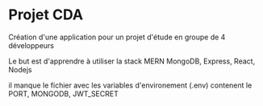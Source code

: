 # Projet CDA

Création d'une application pour un projet d'étude en groupe de 4 développeurs

Le but est d'apprendre à utiliser la stack MERN MongoDB, Express, React, Nodejs

il manque le fichier avec les variables d'environement (.env) contenent le PORT, MONGODB, JWT_SECRET
